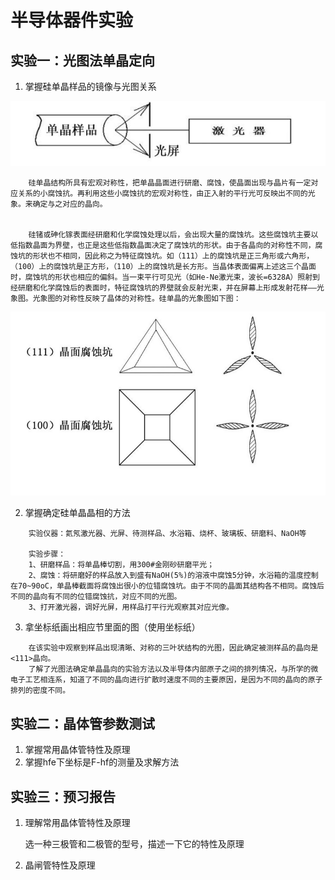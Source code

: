 # 半导体器件实验

## 实验一：光图法单晶定向

1. 掌握硅单晶样品的镜像与光图关系

![原理图](./img/半导体器件实验/1-1.png)

~~~
    硅单晶结构所具有宏观对称性，把单晶晶面进行研磨、腐蚀，使晶面出现与晶片有一定对应关系的小腐蚀抗。再利用这些小腐蚀抗的宏观对称性，由正入射的平行光可反映出不同的光象。来确定与之对应的晶向。 
    

    硅锗或砷化镓表面经研磨和化学腐蚀处理以后，会出现大量的腐蚀坑。这些腐蚀坑主要以低指数晶面为界壁，也正是这些低指数晶面决定了腐蚀坑的形状。由于各晶向的对称性不同，腐蚀坑的形状也不相同，因此称之为特征腐蚀坑。如（111）上的腐蚀坑是正三角形或六角形，（100）上的腐蚀坑是正方形，（110）上的腐蚀坑是长方形。当晶体表面偏离上述这三个晶面时，腐蚀坑的形状也相应的偏斜。当一束平行可见光（如He-Ne激光束，波长=6328A）照射到经研磨和化学腐蚀后的表面时，特征腐蚀坑的界壁就会反射光束，并在屏幕上形成发射花样——光象图。光象图的对称性反映了晶体的对称性。硅单晶的光象图如下图： 
~~~

![硅单晶的光象图](./img/半导体器件实验/1-2.png)

2. 掌握确定硅单晶晶相的方法

```
    实验仪器：氦氖激光器、光屏、待测样品、水浴箱、烧杯、玻璃板、研磨料、NaOH等

    实验步骤：
    1、研磨样品：将单晶棒切割，用300#金刚砂研磨平光；
    2、腐蚀：将研磨好的样品放入到盛有NaOH(5%)的溶液中腐蚀5分钟，水浴箱的温度控制在70~90oC，单晶棒截面将腐蚀出很小的位错腐蚀坑。由于不同的晶面其结构各不相同。腐蚀后不同的晶向有不同的位错腐蚀抗，对应不同的光图。
    3、打开激光器，调好光屏，用样品打平行光观察其对应光像。 
```

3. 拿坐标纸画出相应节里面的图（使用坐标纸）

```
    在该实验中观察到样品出现清晰、对称的三叶状结构的光图，因此确定被测样品的晶向是<111>晶向。
    了解了光图法确定单晶晶向的实验方法以及半导体内部原子之间的排列情况，与所学的微电子工艺相连系，知道了不同的晶向进行扩散时速度不同的主要原因，是因为不同的晶向的原子排列的密度不同。
```

## 实验二：晶体管参数测试

1. 掌握常用晶体管特性及原理
2. 掌握hfe下坐标是F-hf的测量及求解方法

## 实验三：预习报告
 
1. 理解常用晶体管特性及原理

    选一种三极管和二极管的型号，描述一下它的特性及原理
    
2. 晶闸管特性及原理